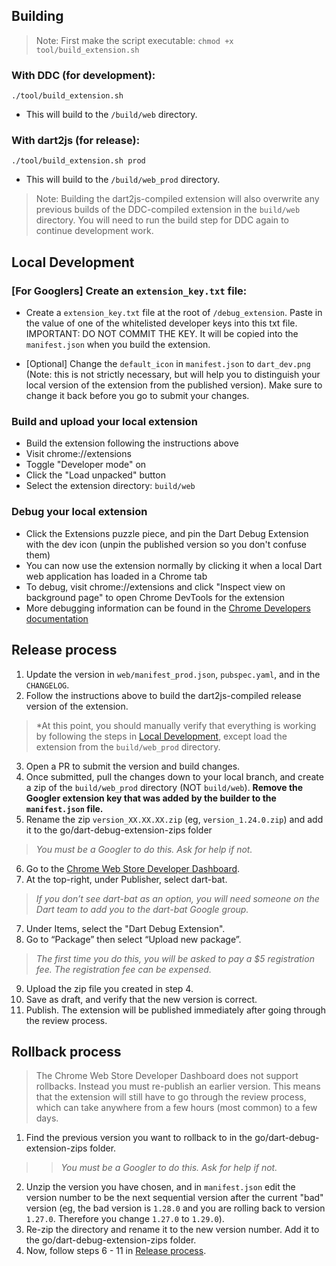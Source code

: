 ## Building

> Note: First make the script executable: `chmod +x tool/build_extension.sh`

### With DDC (for development):

```
./tool/build_extension.sh
```

- This will build to the `/build/web` directory.

### With dart2js (for release):

```
./tool/build_extension.sh prod
```

- This will build to the `/build/web_prod` directory.

> Note: Building the dart2js-compiled extension will also overwrite any previous
> builds of the DDC-compiled extension in the `build/web` directory. You will
> need to run the build step for DDC again to continue development work.

## Local Development

### \[For Googlers\] Create an `extension_key.txt` file:

- Create a `extension_key.txt` file at the root of `/debug_extension`. Paste in
  the value of one of the whitelisted developer keys into this txt file.
  IMPORTANT: DO NOT COMMIT THE KEY. It will be copied into the `manifest.json`
  when you build the extension.

- \[Optional\] Change the `default_icon` in `manifest.json` to `dart_dev.png`
  (Note: this is not strictly necessary, but will help you to distinguish your
  local version of the extension from the published version). Make sure to
  change it back before you go to submit your changes.

### Build and upload your local extension

- Build the extension following the instructions above
- Visit chrome://extensions
- Toggle "Developer mode" on
- Click the "Load unpacked" button
- Select the extension directory: `build/web`

### Debug your local extension

- Click the Extensions puzzle piece, and pin the Dart Debug Extension with the
  dev icon (unpin the published version so you don't confuse them)
- You can now use the extension normally by clicking it when a local Dart web
  application has loaded in a Chrome tab
- To debug, visit chrome://extensions and click "Inspect view on background
  page" to open Chrome DevTools for the extension
- More debugging information can be found in the
  [Chrome Developers documentation](https://developer.chrome.com/docs/extensions/mv3/devguide/)

## Release process

1. Update the version in `web/manifest_prod.json`, `pubspec.yaml`, and in the
   `CHANGELOG`.
1. Follow the instructions above to build the dart2js-compiled release version
   of the extension.

> \*At this point, you should manually verify that everything is working by
> following the steps in [Local Development](#local-development), except load
> the extension from the `build/web_prod` directory.

3. Open a PR to submit the version and build changes.
1. Once submitted, pull the changes down to your local branch, and create a zip
   of the `build/web_prod` directory (NOT `build/web`). **Remove the Googler
   extension key that was added by the builder to the `manifest.json` file.**
1. Rename the zip `version_XX.XX.XX.zip` (eg, `version_1.24.0.zip`) and add it
   to the go/dart-debug-extension-zips folder

> *You must be a Googler to do this. Ask for help if not.*

6. Go to the
   [Chrome Web Store Developer Dashboard](https://chrome.google.com/webstore/devconsole).
1. At the top-right, under Publisher, select dart-bat.

> *If you don’t see dart-bat as an option, you will need someone on the Dart
> team to add you to the dart-bat Google group.*

7. Under Items, select the "Dart Debug Extension".
1. Go to “Package” then select “Upload new package”.

> *The first time you do this, you will be asked to pay a $5 registration fee.
> The registration fee can be expensed.*

9. Upload the zip file you created in step 4.
1. Save as draft, and verify that the new version is correct.
1. Publish. The extension will be published immediately after going through the
   review process.

## Rollback process

> The Chrome Web Store Developer Dashboard does not support rollbacks. Instead
> you must re-publish an earlier version. This means that the extension will
> still have to go through the review process, which can take anywhere from a
> few hours (most common) to a few days.

1. Find the previous version you want to rollback to in the
   go/dart-debug-extension-zips folder.

> > *You must be a Googler to do this. Ask for help if not.*

2. Unzip the version you have chosen, and in `manifest.json` edit the version
   number to be the next sequential version after the current "bad" version (eg,
   the bad version is `1.28.0` and you are rolling back to version `1.27.0`.
   Therefore you change `1.27.0` to `1.29.0`).
1. Re-zip the directory and rename it to the new version number. Add it to the
   go/dart-debug-extension-zips folder.
1. Now, follow steps 6 - 11 in [Release process](#release-process).
